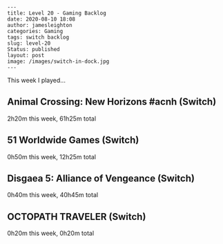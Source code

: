 
    ---
    title: Level 20 - Gaming Backlog
    date: 2020-08-10 18:08
    author: jamesleighton
    categories: Gaming
    tags: switch backlog
    slug: level-20
    Status: published
    layout: post
    image: /images/switch-in-dock.jpg
    ---



 This week I played...

## Animal Crossing: New Horizons #acnh (Switch)
2h20m this week, 61h25m total
## 51 Worldwide Games (Switch)
0h50m this week, 12h25m total
## Disgaea 5: Alliance of Vengeance (Switch)
0h40m this week, 40h45m total
## OCTOPATH TRAVELER (Switch)
0h20m this week, 0h20m total

